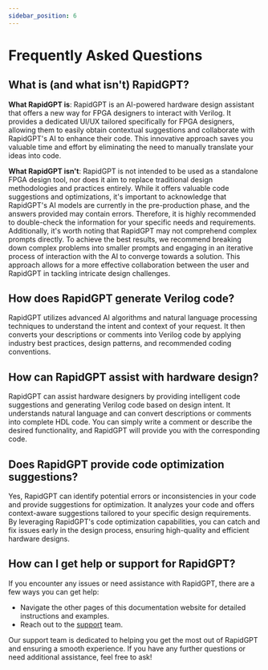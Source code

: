 ```yaml
---
sidebar_position: 6
---
```


# Frequently Asked Questions

## What is (and what isn't) RapidGPT?
**What RapidGPT is**: RapidGPT is an AI-powered hardware design assistant that offers a new way for FPGA designers to interact with Verilog. It provides a dedicated UI/UX tailored specifically for FPGA designers, allowing them to easily obtain contextual suggestions and collaborate with RapidGPT's AI to enhance their code. This innovative approach saves you valuable time and effort by eliminating the need to manually translate your ideas into code.

**What RapidGPT isn't**: RapidGPT is not intended to be used as a standalone FPGA design tool, nor does it aim to replace traditional design methodologies and practices entirely. While it offers valuable code suggestions and optimizations, it's important to acknowledge that RapidGPT's AI models are currently in the pre-production phase, and the answers provided may contain errors. Therefore, it is highly recommended to double-check the information for your specific needs and requirements. Additionally, it's worth noting that RapidGPT may not comprehend complex prompts directly. To achieve the best results, we recommend breaking down complex problems into smaller prompts and engaging in an iterative process of interaction with the AI to converge towards a solution. This approach allows for a more effective collaboration between the user and RapidGPT in tackling intricate design challenges.

## How does RapidGPT generate Verilog code?
RapidGPT utilizes advanced AI algorithms and natural language processing techniques to understand the intent and context of your request. It then converts your descriptions or comments into Verilog code by applying industry best practices, design patterns, and recommended coding conventions.

## How can RapidGPT assist with hardware design?
RapidGPT can assist hardware designers by providing intelligent code suggestions and generating Verilog code based on design intent. It understands natural language and can convert descriptions or comments into complete HDL code. You can simply write a comment or describe the desired functionality, and RapidGPT will provide you with the corresponding code.

## Does RapidGPT provide code optimization suggestions?
Yes, RapidGPT can identify potential errors or inconsistencies in your code and provide suggestions for optimization. It analyzes your code and offers context-aware suggestions tailored to your specific design requirements. By leveraging RapidGPT's code optimization capabilities, you can catch and fix issues early in the design process, ensuring high-quality and efficient hardware designs.

## How can I get help or support for RapidGPT?
If you encounter any issues or need assistance with RapidGPT, there are a few ways you can get help:
- Navigate the other pages of this documentation website for detailed instructions and examples.
- Reach out to the [support](support) team.

Our support team is dedicated to helping you get the most out of RapidGPT and ensuring a smooth experience.
If you have any further questions or need additional assistance, feel free to ask!
